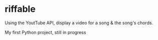 # riffable

Using the YoutTube API, display a video for a song & the song's chords.

My first Python project, still in progress
